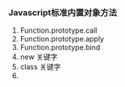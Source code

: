### Javascript标准内置对象方法
1. Function.prototype.call
2. Function.prototype.apply
3. Function.prototype.bind
4. new 关键字
5. class 关键字
6. 
